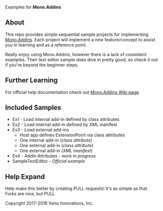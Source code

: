 Examples for **Mono.Addins**

## About
This repo provides simple sequential sample projects for implementing [Mono.Addins](https://github.com/mono/mono-addins). Each project will implement a new feature/concept to assist you in learning and as a reference point.

Really enjoy using Mono.Addins, however there is a lack of consistent examples. Their text editor sample does dive in pretty good, so check it out if you're beyond the beginner steps.


## Further Learning
For official help documentation check out [Mono.Addins Wiki page](https://github.com/mono/mono-addins/wiki).

## Included Samples

* Ex1 - Load internal add-in defined by class attributes
* Ex2 - Load internal add-in defined by XML manifest
* Ex3 - Load external add-ins
    * Host app defines ExtensionPoint via class attributes
    * One internal add-in (_class attribute_)
    * One external add-in (_class attribute_)
    * One external add-in (_XML manifest_)
* Ex4 - Addin Attributes - _work in progress_
* SampleTextEditor - _Official example_

## Help Expand
Help make this better by creating PULL requests! It's as simple as that. Forks are nice, but PULL 


Copyright 2017-2018 Xeno Innovations, Inc.
